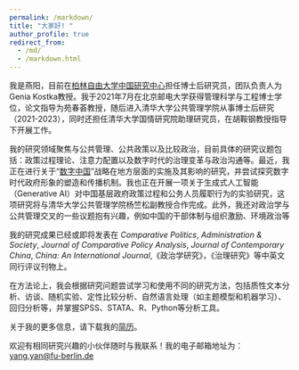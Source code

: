 ```yaml
---
permalink: /markdown/
title: "大家好! "
author_profile: true
redirect_from: 
  - /md/
  - /markdown.html
---
```


我是燕阳，目前在[柏林自由大学中国研究中心](https://www.geschkult.fu-berlin.de/e/oas/sinologie/institut/mitarbeiter/3_mitarbeiter/Yan.html)担任博士后研究员，团队负责人为Genia Kostka教授。我于2021年7月在北京邮电大学获得管理科学与工程博士学位，论文指导为苑春荟教授，随后进入清华大学公共管理学院从事博士后研究（2021-2023），同时还担任清华大学国情研究院助理研究员，在胡鞍钢教授指导下开展工作。

我的研究领域聚焦与公共管理、公共政策以及比较政治，目前具体的研究议题包括：政策过程理论、注意力配置以及数字时代的治理变革与政治沟通等。最近，我正在进行关于“[数字中国](https://www.digitalgovernancechina.eu/)”战略在地方层面的实施及其影响的研究，并尝试探究数字时代政府形象的塑造和传播机制。我也正在开展一项关于生成式人工智能（Generative AI）对中国基层政府政策过程和公务人员履职行为的实验研究，这项研究将与清华大学公共管理学院杨竺松副教授合作完成。此外，我还对政治学与公共管理交叉的一些议题抱有兴趣，例如中国的干部体制与组织激励、环境政治等

我的研究成果已经或即将发表在 _Comparative Politics_, _Administration & Society_, _Journal of Comparative Policy Analysis_, _Journal of Contemporary China_, _China: An International Journal_,《政治学研究》，《治理研究》等中英文同行评议刊物上。

在方法论上，我会根据研究问题尝试学习和使用不同的研究方法，包括质性文本分析、访谈、随机实验、定性比较分析、自然语言处理（如主题模型和机器学习）、回归分析等，并掌握SPSS、STATA、R、Python等分析工具。

关于我的更多信息，请下载我的[简历](CV_燕阳202411.pdf)。

欢迎有相同研究兴趣的小伙伴随时与我联系！我的电子邮箱地址为：yang.yan@fu-berlin.de

